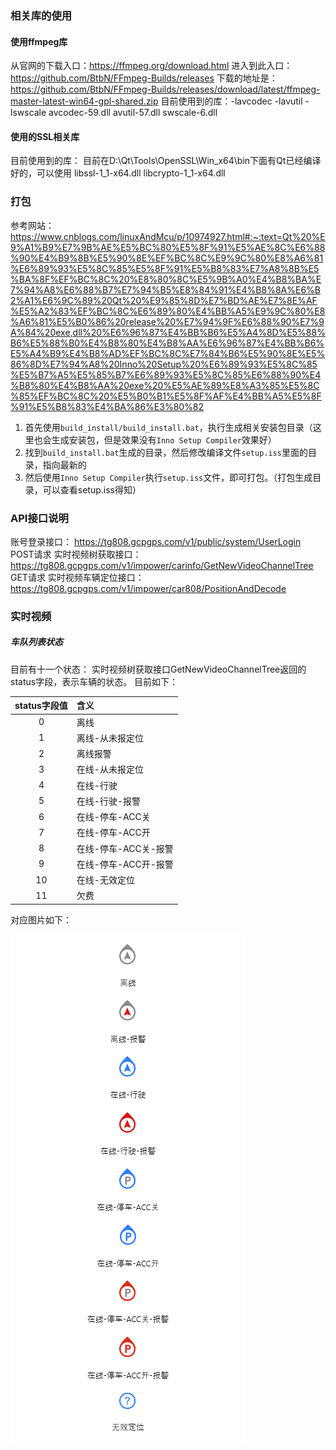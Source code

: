 
### 相关库的使用
#### 使用ffmpeg库
从官网的下载入口：https://ffmpeg.org/download.html
进入到此入口：https://github.com/BtbN/FFmpeg-Builds/releases
下载的地址是：https://github.com/BtbN/FFmpeg-Builds/releases/download/latest/ffmpeg-master-latest-win64-gpl-shared.zip
目前使用到的库：-lavcodec -lavutil -lswscale
avcodec-59.dll
avutil-57.dll
swscale-6.dll


#### 使用的SSL相关库
目前使用到的库：
目前在D:\Qt\Tools\OpenSSL\Win_x64\bin下面有Qt已经编译好的，可以使用
libssl-1_1-x64.dll
libcrypto-1_1-x64.dll

### 打包
参考网站：
https://www.cnblogs.com/linuxAndMcu/p/10974927.html#:~:text=Qt%20%E9%A1%B9%E7%9B%AE%E5%BC%80%E5%8F%91%E5%AE%8C%E6%88%90%E4%B9%8B%E5%90%8E%EF%BC%8C%E9%9C%80%E8%A6%81%E6%89%93%E5%8C%85%E5%8F%91%E5%B8%83%E7%A8%8B%E5%BA%8F%EF%BC%8C%20%E8%80%8C%E5%9B%A0%E4%B8%BA%E7%94%A8%E6%88%B7%E7%94%B5%E8%84%91%E4%B8%8A%E6%B2%A1%E6%9C%89%20Qt%20%E9%85%8D%E7%BD%AE%E7%8E%AF%E5%A2%83%EF%BC%8C%E6%89%80%E4%BB%A5%E9%9C%80%E8%A6%81%E5%B0%86%20release%20%E7%94%9F%E6%88%90%E7%9A%84%20exe,dll%20%E6%96%87%E4%BB%B6%E5%A4%8D%E5%88%B6%E5%88%B0%E4%B8%80%E4%B8%AA%E6%96%87%E4%BB%B6%E5%A4%B9%E4%B8%AD%EF%BC%8C%E7%84%B6%E5%90%8E%E5%86%8D%E7%94%A8%20Inno%20Setup%20%E6%89%93%E5%8C%85%E5%B7%A5%E5%85%B7%E6%89%93%E5%8C%85%E6%88%90%E4%B8%80%E4%B8%AA%20exe%20%E5%AE%89%E8%A3%85%E5%8C%85%EF%BC%8C%20%E5%B0%B1%E5%8F%AF%E4%BB%A5%E5%8F%91%E5%B8%83%E4%BA%86%E3%80%82
1. 首先使用`build_install/build_install.bat`，执行生成相关安装包目录（这里也会生成安装包，但是效果没有`Inno Setup Compiler`效果好）
2. 找到`build_install.bat`生成的目录，然后修改编译文件`setup.iss`里面的目录，指向最新的
3. 然后使用`Inno Setup Compiler`执行`setup.iss`文件，即可打包。（打包生成目录，可以查看setup.iss得知）

### API接口说明
账号登录接口： https://tg808.gcpgps.com/v1/public/system/UserLogin  POST请求
实时视频树获取接口：https://tg808.gcpgps.com/v1/impower/carinfo/GetNewVideoChannelTree  GET请求
实时视频车辆定位接口：https://tg808.gcpgps.com/v1/impower/car808/PositionAndDecode


### 实时视频

##### 车队列表状态
目前有十一个状态：
实时视频树获取接口GetNewVideoChannelTree返回的status字段，表示车辆的状态。
目前如下：

 

| status字段值 | 含义                 |
| :----------: | :------------------- |
|      0       | 离线                 |
|      1       | 离线-从未报定位      |
|      2       | 离线报警             |
|      3       | 在线-从未报定位      |
|      4       | 在线-行驶            |
|      5       | 在线-行驶-报警       |
|      6       | 在线-停车-ACC关      |
|      7       | 在线-停车-ACC开      |
|      8       | 在线-停车-ACC关-报警 |
|      9       | 在线-停车-ACC开-报警 |
|      10      | 在线-无效定位        |
|      11      | 欠费                 |

对应图片如下：

![](.\doc\车辆状态.png)

